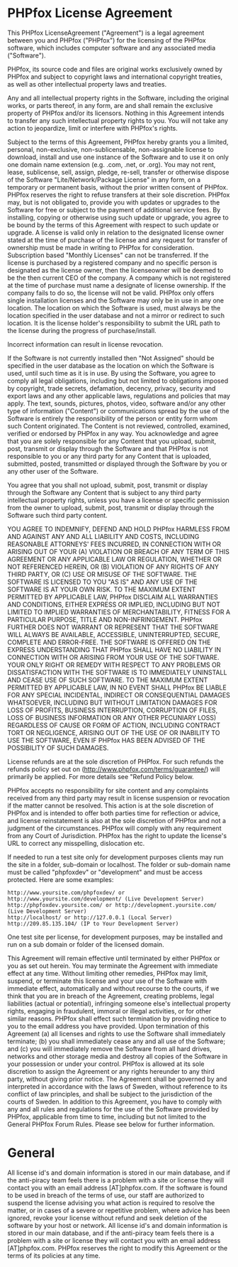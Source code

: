 # PHPfox License Agreement

This PHPfox LicenseAgreement ("Agreement") is a legal agreement between you and PHPfox ("PHPfox") for the licensing of the PHPfox software, which includes computer software and any associated media ("Software").

PHPfox, its source code and files are original works exclusively owned by PHPfox and subject to copyright laws and international copyright treaties, as well as other intellectual property laws and treaties.

Any and all intellectual property rights in the Software, including the original works, or parts thereof, in any form, are and shall remain the exclusive property of PHPfox and/or its licensors. Nothing in this Agreement intends to transfer any such intellectual property rights to you. You will not take any action to jeopardize, limit or interfere with PHPfox's rights.

Subject to the terms of this Agreement, PHPfox hereby grants you a limited, personal, non-exclusive, non-sublicensable, non-assignable license to download, install and use one instance of the Software and to use it on only one domain name extension (e.g. .com, .net, or .org). You may not rent, lease, sublicense, sell, assign, pledge, re-sell, transfer or otherwise dispose of the Software "Lite/Network/Package License" in any form, on a temporary or permanent basis, without the prior written consent of PHPfox. PHPfox reserves the right to refuse transfers at their sole discretion. PHPfox may, but is not obligated to, provide you with updates or upgrades to the Software for free or subject to the payment of additional service fees. By installing, copying or otherwise using such update or upgrade, you agree to be bound by the terms of this Agreement with respect to such update or upgrade. A license is valid only in relation to the designated license owner stated at the time of purchase of the license and any request for transfer of ownership must be made in writing to PHPfox for consideration. Subscription based "Monthly Licenses" can not be transferred. If the license is purchased by a registered company and no specific person is designated as the license owner, then the licenseowner will be deemed to be the then current CEO of the company. A company which is not registered at the time of purchase must name a designate of license ownership. If the company fails to do so, the license will not be valid. PHPfox only offers single installation licenses and the Software may only be in use in any one location. The location on which the Software is used, must always be the location specified in the user database and not a mirror or redirect to such location. It is the license holder's responsibility to submit the URL path to the license during the progress of purchase/install.

Incorrect information can result in license revocation.

If the Software is not currently installed then "Not Assigned" should be specified in the user database as the location on which the Software is used, until such time as it is in use. By using the Software, you agree to comply all legal obligations, including but not limited to obligations imposed by copyright, trade secrets, defamation, decency, privacy, security and export laws and any other applicable laws, regulations and policies that may apply. The text, sounds, pictures, photos, video, software and/or any other type of information ("Content") or communications spread by the use of the Software is entirely the responsibility of the person or entity form whom such Content originated. The Content is not reviewed, controlled, examined, verified or endorsed by PHPfox in any way. You acknowledge and agree that you are solely responsible for any Content that you upload, submit, post, transmit or display through the Software and that PHPfox is not responsible to you or any third party for any Content that is uploaded, submitted, posted, transmitted or displayed through the Software by you or any other user of the Software.

You agree that you shall not upload, submit, post, transmit or display through the Software any Content that is subject to any third party intellectual property rights, unless you have a license or specific permission from the owner to upload, submit, post, transmit or display through the Software such third party content.

YOU AGREE TO INDEMNIFY, DEFEND AND HOLD PHPfox HARMLESS FROM AND AGAINST ANY AND ALL LIABILITY AND COSTS, INCLUDING REASONABLE ATTORNEYS' FEES INCURRED, IN CONNECTION WITH OR ARISING OUT OF YOUR (A) VIOLATION OR BREACH OF ANY TERM OF THIS AGREEMENT OR ANY APPLICABLE LAW OR REGULATION, WHETHER OR NOT REFERENCED HEREIN, OR (B) VIOLATION OF ANY RIGHTS OF ANY THIRD PARTY, OR (C) USE OR MISUSE OF THE SOFTWARE. THE SOFTWARE IS LICENSED TO YOU "AS IS" AND ANY USE OF THE SOFTWARE IS AT YOUR OWN RISK. TO THE MAXIMUM EXTENT PERMITTED BY APPLICABLE LAW, PHPfox DISCLAIM ALL WARRANTIES AND CONDITIONS, EITHER EXPRESS OR IMPLIED, INCLUDING BUT NOT LIMITED TO IMPLIED WARRANTIES OF MERCHANTABILITY, FITNESS FOR A PARTICULAR PURPOSE, TITLE AND NON-INFRINGEMENT. PHPfox FURTHER DOES NOT WARRANT OR REPRESENT THAT THE SOFTWARE WILL ALWAYS BE AVAILABLE, ACCESSIBLE, UNINTERRUPTED, SECURE, COMPLETE AND ERROR-FREE. THE SOFTWARE IS OFFERED ON THE EXPRESS UNDERSTANDING THAT PHPfox SHALL HAVE NO LIABILITY IN CONNECTION WITH OR ARISING FROM YOUR USE OF THE SOFTWARE. YOUR ONLY RIGHT OR REMEDY WITH RESPECT TO ANY PROBLEMS OR DISSATISFACTION WITH THE SOFTWARE IS TO IMMEDIATELY UNINSTALL AND CEASE USE OF SUCH SOFTWARE. TO THE MAXIMUM EXTENT PERMITTED BY APPLICABLE LAW, IN NO EVENT SHALL PHPfox BE LIABLE FOR ANY SPECIAL INCIDENTAL, INDIRECT OR CONSEQUENTIAL DAMAGES WHATSOEVER, INCLUDING BUT WITHOUT LIMITATION DAMAGES FOR LOSS OF PROFITS, BUSINESS INTERRUPTION, CORRUPTION OF FILES, LOSS OF BUSINESS INFORMATION OR ANY OTHER PECUNIARY LOSS) REGARDLESS OF CAUSE OR FORM OF ACTION, INCLUDING CONTRACT TORT OR NEGLIGENCE, ARISING OUT OF THE USE OF OR INABILITY TO USE THE SOFTWARE, EVEN IF PHPfox HAS BEEN ADVISED OF THE POSSIBILITY OF SUCH DAMAGES.

License refunds are at the sole discretion of PHPfox. For such refunds the refunds policy set out on (http://www.phpfox.com/terms/guarantee/) will primarily be applied. For more details see "Refund Policy below.

PHPfox accepts no responsibility for site content and any complaints received from any third party may result in license suspension or revocation if the matter cannot be resolved. This action is at the sole discretion of PHPfox and is intended to offer both parties time for reflection or advice, and license reinstatement is also at the sole discretion of PHPfox and not a judgment of the circumstances. PHPfox will comply with any requirement from any Court of Jurisdiction. PHPfox has the right to update the license's URL to correct any misspelling, dislocation etc.

If needed to run a test site only for development purposes clients may run the site in a folder, sub-domain or localhost. The folder or sub-domain name must be called "phpfoxdev" or "development" and must be access protected. Here are some examples:

    http://www.yoursite.com/phpfoxdev/ or http://www.yoursite.com/development/ (Live Development Server)
    http://phpfoxdev.yoursite.com/ or http://development.yoursite.com/ (Live Development Server)
    http://localhost/ or http://127.0.0.1 (Local Server)
    http://209.85.135.104/ (IP to Your Development Server)

One test site per license, for development purposes, may be installed and run on a sub domain or folder of the licensed domain.

This Agreement will remain effective until terminated by either PHPfox or you as set out herein. You may terminate the Agreement with immediate effect at any time. Without limiting other remedies, PHPfox may limit, suspend, or terminate this license and your use of the Software with immediate effect, automatically and without recourse to the courts, if we think that you are in breach of the Agreement, creating problems, legal liabilities (actual or potential), infringing someone else's intellectual property rights, engaging in fraudulent, immoral or illegal activities, or for other similar reasons. PHPfox shall effect such termination by providing notice to you to the email address you have provided. Upon termination of this Agreement (a) all licenses and rights to use the Software shall immediately terminate; (b) you shall immediately cease any and all use of the Software; and (c) you will immediately remove the Software from all hard drives, networks and other storage media and destroy all copies of the Software in your possession or under your control. PHPfox is allowed at its sole discretion to assign the Agreement or any rights hereunder to any third party, without giving prior notice. The Agreement shall be governed by and interpreted in accordance with the laws of Sweden, without reference to its conflict of law principles, and shall be subject to the jurisdiction of the courts of Sweden. In addition to this Agreement, you have to comply with any and all rules and regulations for the use of the Software provided by PHPfox, applicable from time to time, including but not limited to the General PHPfox Forum Rules. Please see below for further information.

# General

All license id's and domain information is stored in our main database, and if the anti-piracy team feels there is a problem with a site or license they will contact you with an email address [AT]phpfox.com. If the software is found to be used in breach of the terms of use, our staff are authorized to suspend the license advising you what action is required to resolve the matter, or in cases of a severe or repetitive problem, where advice has been ignored, revoke your license without refund and seek deletion of the software by your host or network. All license id's and domain information is stored in our main database, and if the anti-piracy team feels there is a problem with a site or license they will contact you with an email address [AT]phpfox.com. PHPfox reserves the right to modify this Agreement or the terms of its policies at any time.